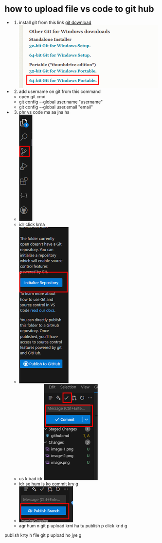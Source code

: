 # how to upload file vs code to git hub 
- 1. install git  from this link [git download](https://git-scm.com/download/win)
  ![alt text](image.png)
- 2. add username on git from this command 
  - open git cmd
  - git config --global user.name "username"
  - git config --global user.email "email"
- 3. phr vs code ma aa jna ha 
  - ![img](image-1.png)
  - idr click krna 
  - ![img1](image-2.png)
  - us k bad idr
   ![im](image-3.png)
  - idr se hum is ko commit kry g
  - ![alt text](image-4.png)
  - agr hum n git p upload krni ha tu publish p click kr d g 


publish krty h file git p upload ho jye g